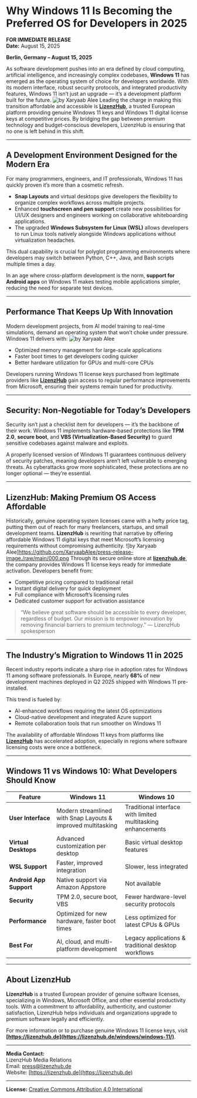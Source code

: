 # Why Windows 11 Is Becoming the Preferred OS for Developers in 2025

**FOR IMMEDIATE RELEASE**  
**Date:** August 15, 2025  

**Berlin, Germany – August 15, 2025**  

As software development pushes into an era defined by cloud computing, artificial intelligence, and increasingly complex codebases, **Windows 11** has emerged as the operating system of choice for developers worldwide. With its modern interface, robust security protocols, and integrated productivity features, Windows 11 isn’t just an upgrade — it’s a development platform built for the future.
![by Xaryaab Alee](https://github.com/XaryaabAlee/press-release-images/raw/main/0.png)
Leading the charge in making this transition affordable and accessible is **[LizenzHub](https://lizenzhub.de/windows/windows-11/)**, a trusted European platform providing genuine Windows 11 keys and Windows 11 digital license keys at competitive prices. By bridging the gap between premium technology and budget-conscious developers, LizenzHub is ensuring that no one is left behind in this shift.

---

## A Development Environment Designed for the Modern Era

For many programmers, engineers, and IT professionals, Windows 11 has quickly proven it’s more than a cosmetic refresh.  

- **Snap Layouts** and virtual desktops give developers the flexibility to organize complex workflows across multiple projects.  
- Enhanced **touchscreen and pen support** create new possibilities for UI/UX designers and engineers working on collaborative whiteboarding applications.  
- The upgraded **Windows Subsystem for Linux (WSL)** allows developers to run Linux tools natively alongside Windows applications without virtualization headaches.  

This dual capability is crucial for polyglot programming environments where developers may switch between Python, C++, Java, and Bash scripts multiple times a day.  

In an age where cross-platform development is the norm, **support for Android apps** on Windows 11 makes testing mobile applications simpler, reducing the need for separate test devices.

---

## Performance That Keeps Up With Innovation

Modern development projects, from AI model training to real-time simulations, demand an operating system that won’t choke under pressure. Windows 11 delivers with:
![by Xaryaab Alee](https://github.com/XaryaabAlee/press-release-image/raw/main/00.png)
- Optimized memory management for large-scale applications  
- Faster boot times to get developers coding quicker  
- Better hardware utilization for GPUs and multi-core CPUs  

Developers running Windows 11 license keys purchased from legitimate providers like **[LizenzHub](https://lizenzhub.de/windows/windows-11/)** gain access to regular performance improvements from Microsoft, ensuring their systems remain tuned for productivity.

---

## Security: Non-Negotiable for Today’s Developers

Security isn’t just a checklist item for developers — it’s the backbone of their work. Windows 11 implements hardware-based protections like **TPM 2.0**, **secure boot**, and **VBS (Virtualization-Based Security)** to guard sensitive codebases against malware and exploits.

A properly licensed version of Windows 11 guarantees continuous delivery of security patches, meaning developers aren’t left vulnerable to emerging threats. As cyberattacks grow more sophisticated, these protections are no longer optional — they’re essential.

---

## LizenzHub: Making Premium OS Access Affordable

Historically, genuine operating system licenses came with a hefty price tag, putting them out of reach for many freelancers, startups, and small development teams. **LizenzHub** is rewriting that narrative by offering affordable Windows 11 digital keys that meet Microsoft’s licensing requirements without compromising authenticity.
![by Xaryaab Alee]https://github.com/XaryaabAlee/press-release-image./raw/main/000.png
Through its secure online store at **[lizenzhub.de](https://lizenzhub.de/windows/windows-11/)**, the company provides Windows 11 license keys ready for immediate activation. Developers benefit from:

- Competitive pricing compared to traditional retail  
- Instant digital delivery for quick deployment  
- Full compliance with Microsoft’s licensing rules  
- Dedicated customer support for activation assistance  

> “We believe great software should be accessible to every developer, regardless of budget. Our mission is to empower innovation by removing financial barriers to premium technology.” — LizenzHub spokesperson  

---

## The Industry’s Migration to Windows 11 in 2025

Recent industry reports indicate a sharp rise in adoption rates for Windows 11 among software professionals. In Europe, nearly **68%** of new development machines deployed in Q2 2025 shipped with Windows 11 pre-installed.  

This trend is fueled by:

- AI-enhanced workflows requiring the latest OS optimizations  
- Cloud-native development and integrated Azure support  
- Remote collaboration tools that run smoother on Windows 11  

The availability of affordable Windows 11 keys from platforms like **[LizenzHub](https://lizenzhub.de/windows/windows-11/)** has accelerated adoption, especially in regions where software licensing costs were once a bottleneck.

---

## Windows 11 vs Windows 10: What Developers Should Know

| Feature | Windows 11 | Windows 10 |
|---------------------|------------|------------|
| **User Interface** | Modern streamlined with Snap Layouts & improved multitasking | Traditional interface with limited multitasking enhancements |
| **Virtual Desktops**| Advanced customization per desktop | Basic virtual desktop features |
| **WSL Support** | Faster, improved integration | Slower, less integrated |
| **Android App Support** | Native support via Amazon Appstore | Not available |
| **Security** | TPM 2.0, secure boot, VBS | Fewer hardware-level security protocols |
| **Performance** | Optimized for new hardware, faster boot times | Less optimized for latest CPUs & GPUs |
| **Best For** | AI, cloud, and multi-platform development | Legacy applications & traditional desktop workflows |

---

## About LizenzHub

**LizenzHub** is a trusted European provider of genuine software licenses, specializing in Windows, Microsoft Office, and other essential productivity tools. With a commitment to affordability, authenticity, and customer satisfaction, LizenzHub helps individuals and organizations upgrade to premium software legally and efficiently.

For more information or to purchase genuine Windows 11 license keys, visit **[https://lizenzhub.de](https://lizenzhub.de/windows/windows-11/)**.

---

**Media Contact:**  
LizenzHub Media Relations  
Email: press@lizenzhub.de  
Website: [https://lizenzhub.de](https://lizenzhub.de)


---
**License:** [Creative Commons Attribution 4.0 International](https://creativecommons.org/licenses/by/4.0/)
